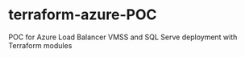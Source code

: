 # terraform-azure-POC
POC for Azure Load Balancer VMSS and SQL Serve deployment with Terraform modules
